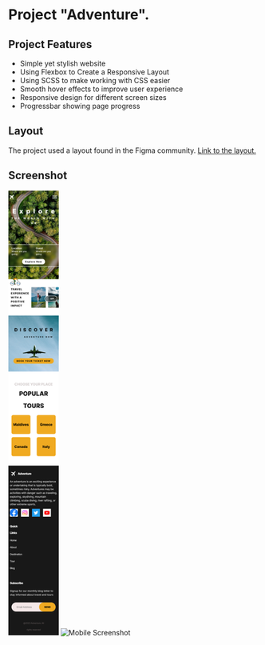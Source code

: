 # Project "Adventure".

## Project Features

-   Simple yet stylish website
-   Using Flexbox to Create a Responsive Layout
-   Using SCSS to make working with CSS easier
-   Smooth hover effects to improve user experience
-   Responsive design for different screen sizes
-   Progressbar showing page progress

## Layout

The project used a layout found in the Figma community. [Link to the layout.](<https://www.figma.com/file/nKuSCKtUVmeFaaCemi6RBu/web-design-(Community)-(Copy)?type=design&mode=design&t=K9kPFRzuW0jCJdiM-0>)

## Screenshot

<div display="flex" flex-direction="row" >
<img src="/screenshot/mobile.png" alt="Mobile Screenshot" width="20%">
<img src="/screenshot/fullsize.png" alt="Mobile Screenshot" width="70%">
</div>
